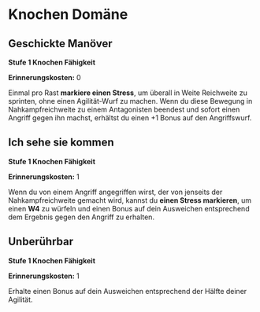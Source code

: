 # Knochen Domäne

## Geschickte Manöver
**Stufe 1 Knochen Fähigkeit**

**Erinnerungskosten:** 0

Einmal pro Rast **markiere einen Stress**, um überall in Weite Reichweite zu sprinten, ohne einen Agilität-Wurf zu machen.
Wenn du diese Bewegung in Nahkampfreichweite zu einem Antagonisten beendest und sofort einen Angriff gegen ihn machst, erhältst du einen +1 Bonus auf den Angriffswurf.

## Ich sehe sie kommen
**Stufe 1 Knochen Fähigkeit**

**Erinnerungskosten:** 1

Wenn du von einem Angriff angegriffen wirst, der von jenseits der Nahkampfreichweite gemacht wird, kannst du **einen Stress markieren**, um einen **W4** zu würfeln und einen Bonus auf dein Ausweichen entsprechend dem Ergebnis gegen den Angriff zu erhalten.

## Unberührbar
**Stufe 1 Knochen Fähigkeit**

**Erinnerungskosten:** 1

Erhalte einen Bonus auf dein Ausweichen entsprechend der Hälfte deiner Agilität.